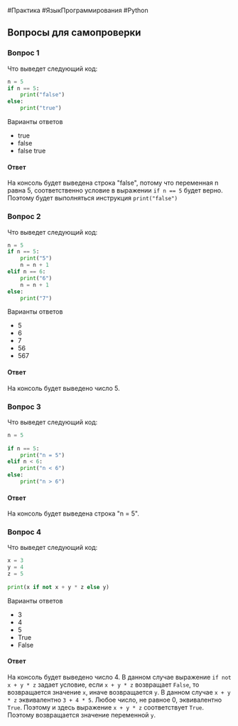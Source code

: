 #Практика #ЯзыкПрограммирования #Python 
## Вопросы для самопроверки

### Вопрос 1

Что выведет следующий код:

```python
n = 5
if n == 5:
    print("false")
else:
    print("true")
```

Варианты ответов

- true
- false
- false true

#### Ответ 

На консоль будет выведена строка "false", потому что переменная n равна 5, соответственно условие в выражении `if n == 5` будет верно. Поэтому будет выполняться инструкция `print("false")`

### Вопрос 2

Что выведет следующий код:

```python
n = 5
if n == 5:
    print("5")
    n = n + 1
elif n == 6:
    print("6")
    n = n + 1
else:
    print("7")
```

Варианты ответов

- 5
- 6
- 7
- 56
- 567

#### Ответ

На консоль будет выведено число 5.

### Вопрос 3

Что выведет следующий код:

```python
n = 5
 
if n == 5:
    print("n = 5")
elif n < 6:
    print("n < 6")
else:
    print("n > 6")
```

#### Ответ

На консоль будет выведена строка "n = 5".

### Вопрос 4

Что выведет следующий код:

```python
x = 3
y = 4
z = 5
 
print(x if not x + y * z else y)
```

Варианты ответов

- 3
- 4
- 5
- True
- False

#### Ответ

На консоль будет выведено число 4. В данном случае выражение `if not x + y * z` задает условие, если `x + y * z` возвращает `False`, то возвращается значение `x`, иначе возвращается `y`. В данном случае `x + y * z` эквивалентно `3 + 4 * 5`. Любое число, не равное 0, эквивалентно `True`. Поэтому и здесь выражение `x + y * z` соответствует `True`. Поэтому возвращается значение переменной `y`.


